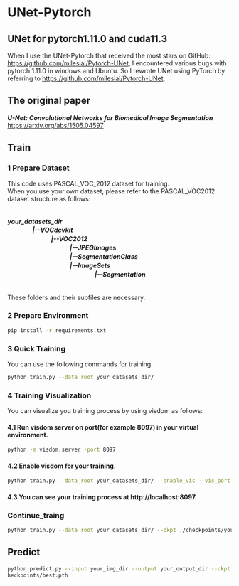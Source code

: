 # UNet-Pytorch
## UNet for pytorch1.11.0 and cuda11.3 
When I use the UNet-Pytorch that received the most stars on GitHub: https://github.com/milesial/Pytorch-UNet, I encountered various bugs with pytorch 1.11.0 in windows and Ubuntu. So I rewrote UNet using PyTorch by referring to https://github.com/milesial/Pytorch-UNet.
## The original paper  
***U-Net: Convolutional Networks for Biomedical Image Segmentation***   
https://arxiv.org/abs/1505.04597
## Train
### 1 Prepare Dataset
This code uses PASCAL_VOC_2012 dataset for training.  
When you use your own dataset, please refer to the PASCAL_VOC2012 dataset structure as follows:  
  　  
     
***your_datasets_dir   
　　　　|--VOCdevkit  
　　　　　　　|--VOC2012  
　　　　　　　　　　|--JPEGImages  
　　　　　　　　　　|--SegmentationClass  
　　　　　　　　　　|--ImageSets  
　　　　　　　　　　　　　　|--Segmentation***  
                   　  
                      
These folders and their subfiles are necessary.  
### 2 Prepare Environment  
```bash
pip install -r requirements.txt
```  
### 3 Quick Training
You can use the following commands for training.  
```bash
python train.py --data_root your_datasets_dir/
```
### 4 Training Visualization  
You can visualize you training process by using visdom as follows:  
#### 4.1 Run visdom server on port(for example 8097) in your virtual environment.  
```bash
python -m visdom.server -port 8097
```  
#### 4.2 Enable visdom for your training.  
```bash
python train.py --data_root your_datasets_dir/ --enable_vis --vis_port 8097
```  
#### 4.3 You can see your training process at http://localhost:8097.  
### Continue_traing
```bash  
python train.py --data_root your_datasets_dir/ --ckpt ./checkpoints/your_ckpt.pth --continue_training
```  
## Predict  
```bash  
python predict.py --input your_img_dir --output your_output_dir --ckpt ./checkpoints/your_ckpt.pth
heckpoints/best.pth
```
